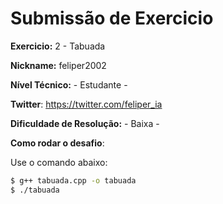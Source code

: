 # Submissão de Exercicio

**Exercicio:** 2 - Tabuada

**Nickname:** feliper2002

**Nível Técnico:** - Estudante -

**Twitter**: https://twitter.com/feliper_ia

**Dificuldade de Resolução:** - Baixa -

**Como rodar o desafio**: 

Use o comando abaixo: 
```bash
$ g++ tabuada.cpp -o tabuada
$ ./tabuada
```
